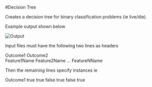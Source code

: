 #Decision Tree

Creates a decision tree for binary classification problems (ie live/die).

Example output shown below

![Output](http://i.imgur.com/aKAu0Nd.png)


Input files must have the following two lines as headers

Outcome1	Outcome2  
Feature1Name	Feature2Name ...	FeatureNName

Then the remaining lines specify instances ie

Outcome1	true	true	false	true	false	true
